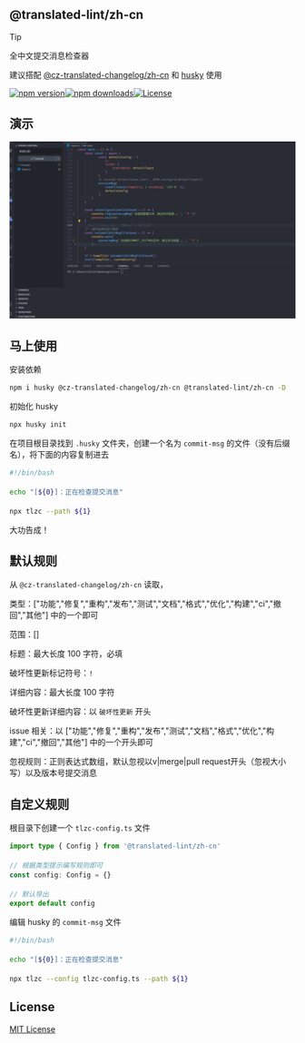 ## @translated-lint/zh-cn

> [!TIP]
> 全中文提交消息检查器
>
> 建议搭配 [@cz-translated-changelog/zh-cn](https://www.npmjs.com/package/@cz-translated-changelog/zh-cn) 和 [husky](https://github.com/typicode/husky) 使用

[![npm version][npm-version-src]][npm-package-href][![npm downloads][npm-monthly-downloads-src]][npm-monthly-downloads-href][![License][license-src]][npm-package-href]

## 演示

![演示图片](https://raw.githubusercontent.com/polarove/translated-lint-zh-cn/master/assets/demo.gif)

## 马上使用

安装依赖

```sh
npm i husky @cz-translated-changelog/zh-cn @translated-lint/zh-cn -D
```

初始化 husky

```sh
npx husky init
```

在项目根目录找到 `.husky` 文件夹，创建一个名为 `commit-msg` 的文件（没有后缀名），将下面的内容复制进去

```sh
#!/bin/bash

echo "[${0}]：正在检查提交消息"

npx tlzc --path ${1}
```

大功告成！

## 默认规则

从 `@cz-translated-changelog/zh-cn` 读取，

类型：["功能","修复","重构","发布","测试","文档","格式","优化","构建","ci","撤回","其他"] 中的一个即可

范围：[]

标题：最大长度 100 字符，必填

破坏性更新标记符号：`!`

详细内容：最大长度 100 字符

破坏性更新详细内容：以 `破坏性更新` 开头

issue 相关：以 ["功能","修复","重构","发布","测试","文档","格式","优化","构建","ci","撤回","其他"] 中的一个开头即可

忽视规则：正则表达式数组，默认忽视以v|merge|pull request开头（忽视大小写）以及版本号提交消息

## 自定义规则

根目录下创建一个 `tlzc-config.ts` 文件

```ts
import type { Config } from '@translated-lint/zh-cn'

// 根据类型提示编写规则即可
const config: Config = {}

// 默认导出
export default config
```

编辑 husky 的 `commit-msg` 文件

```sh
#!/bin/bash

echo "[${0}]：正在检查提交消息"

npx tlzc --config tlzc-config.ts --path ${1}
```

## License

[MIT License](./LICENSE)

<!-- Badges -->

[npm-package-href]: https://npmjs.com/package/@translated-lint/zh-cn

[npm-monthly-downloads-src]: https://img.shields.io/npm/dm/@translated-lint/zh-cn.svg?style=flat-square

[npm-monthly-downloads-href]: http://npm-stat.com/charts.html?package=@translated-lint/zh-cn&from=2024-03-16

[npm-version-src]: https://img.shields.io/npm/v/@translated-lint/zh-cn/latest.svg?style=flat-square

[license-src]: https://img.shields.io/npm/l/@translated-lint/zh-cn.svg?style=flat-square